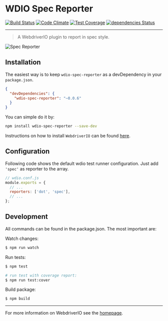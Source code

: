 WDIO Spec Reporter
==================

[![Build Status](https://travis-ci.org/webdriverio/wdio-spec-reporter.svg?branch=master)](https://travis-ci.org/webdriverio/wdio-spec-reporter) [![Code Climate](https://codeclimate.com/github/webdriverio/wdio-spec-reporter/badges/gpa.svg)](https://codeclimate.com/github/webdriverio/wdio-spec-reporter) [![Test Coverage](https://codeclimate.com/github/webdriverio/wdio-spec-reporter/badges/coverage.svg)](https://codeclimate.com/github/webdriverio/wdio-spec-reporter/coverage) [![dependencies Status](https://david-dm.org/webdriverio/wdio-spec-reporter/status.svg)](https://david-dm.org/webdriverio/wdio-spec-reporter)

***

> A WebdriverIO plugin to report in spec style.

![Spec Reporter](http://webdriver.io/images/spec.png "Spec Reporter")

## Installation

The easiest way is to keep `wdio-spec-reporter` as a devDependency in your `package.json`.

```json
{
  "devDependencies": {
    "wdio-spec-reporter": "~0.0.6"
  }
}
```

You can simple do it by:

```bash
npm install wdio-spec-reporter --save-dev
```

Instructions on how to install `WebdriverIO` can be found [here](http://webdriver.io/guide/getstarted/install.html).

## Configuration

Following code shows the default wdio test runner configuration. Just add `'spec'` as reporter
to the array.

```js
// wdio.conf.js
module.exports = {
  // ...
  reporters: ['dot', 'spec'],
  // ...
};
```

## Development

All commands can be found in the package.json. The most important are:

Watch changes:

```sh
$ npm run watch
```

Run tests:

```sh
$ npm test

# run test with coverage report:
$ npm run test:cover
```

Build package:

```sh
$ npm build
```

----

For more information on WebdriverIO see the [homepage](http://webdriver.io).
